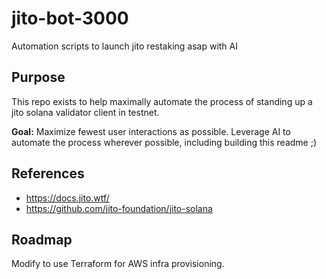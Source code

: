 # jito-bot-3000
Automation scripts to launch jito restaking asap with AI

## Purpose
This repo exists to help maximally automate the process of standing up a jito solana validator client in testnet.

**Goal:** Maximize fewest user interactions as possible. Leverage AI to automate the process wherever possible, including building this readme ;)

## References

- https://docs.jito.wtf/
- https://github.com/jito-foundation/jito-solana


## Roadmap

Modify to use Terraform for AWS infra provisioning.